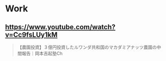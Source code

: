 # Work

## https://www.youtube.com/watch?v=Cc9fsLUy1kM

> 【農園投資】３億円投資したルワンダ共和国のマカダミアナッツ農園の中間報告｜岡本吉起塾Ch 
